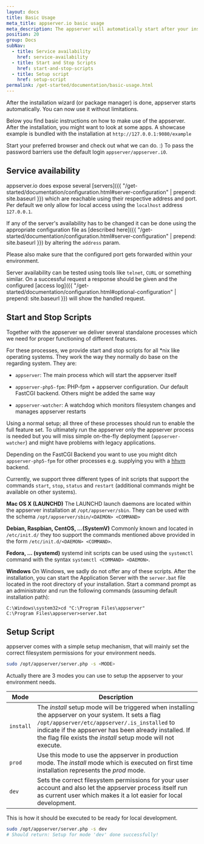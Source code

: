 ```yaml
---
layout: docs
title: Basic Usage
meta_title: appserver.io basic usage
meta_description: The appserver will automatically start after your installation wizard finishes the setup. You can use it without limitations from now on.
position: 20
group: Docs
subNav:
  - title: Service availability
    href: service-availability
  - title: Start and Stop Scripts
    href: start-and-stop-scripts
  - title: Setup script
    href: setup-script
permalink: /get-started/documentation/basic-usage.html
---
```


After the installation wizard (or package manager) is done, appserver starts automatically. You can now use it without limitations.

Below you find basic instructions on how to make use of the appserver. After the installation, you might want to look at some apps. A showcase example is bundled with the installation at `http://127.0.0.1:9080/example`

Start your preferred browser and check out what we can do. :) To pass the password barriers use
the default login `appserver/appserver.i0`.

## Service availability

appserver.io does expose several [servers]({{ "/get-started/documentation/configuration.html#server-configuration" | prepend: site.baseurl }}) which are reachable using their respective address and port.
Per default we only allow for local access using the `localhost` address `127.0.0.1`.

If any of the server's availability has to be changed it can be done using the appropriate configuration file as [described here]({{ "/get-started/documentation/configuration.html#server-configuration" | prepend: site.baseurl }}) by altering the `address` param.

Please also make sure that the configured port gets forwarded within your environment.

Server availability can be tested using tools like `telnet`, `CURL` or something similar.
On a successful request a response should be given and the configured [access log]({{ "/get-started/documentation/configuration.html#optional-configuration" | prepend: site.baseurl }}) will show the handled request.

## Start and Stop Scripts

Together with the appserver we deliver several standalone processes which we need for proper 
functioning of different features.

For these processes, we provide start and stop scripts for all *nix like operating systems.
They work the way they normally do base on the regarding system. They are:

* `appserver`: The main process which will start the appserver itself

* `appserver-php5-fpm`: PHP-fpm + appserver configuration. Our default FastCGI backend. Others might
  be added the same way

* `appserver-watcher`: A watchdog which monitors filesystem changes and manages appserver restarts

Using a normal setup; all three of these processes should run to enable the full feature set. To 
ultimately run the appserver only the appserver process is needed but you will miss simple on-the-fly 
deployment (`appserver-watcher`) and might have problems with legacy applications.

Depending on the FastCGI Backend you want to use you might ditch `appserver-php5-fpm` for other 
processes e.g. supplying you with a [hhvm](http://hhvm.com/) backend.

Currently, we support three different types of init scripts that support the commands `start`, `stop`,
`status` and `restart` (additional commands might be available on other systems).

**Mac OS X (LAUNCHD)**
The LAUNCHD launch daemons are located within the appserver installation at `/opt/appserver/sbin`.
They can be used with the schema `/opt/appserver/sbin/<DAEMON> <COMMAND>`

**Debian, Raspbian, CentOS, ...(SystemV)**
Commonly known and located in `/etc/init.d/` they too support the commands mentioned above provided 
in the form `/etc/init.d/<DAEMON> <COMMAND>`.

**Fedora, ... (systemd)**
systemd init scripts can be used using the `systemctl` command with the syntax `systemctl <COMMAND> <DAEMON>`.

**Windows**
On Windows, we sadly do not offer any of these scripts. After the installation, you can start the 
Application Server with the ``server.bat`` file located in the root directory of your installation.
Start a command prompt as an administrator and run the following commands
(assuming default installation path):

```
C:\Windows\system32>cd "C:\Program Files\appserver"
C:\Program Files\appserver>server.bat
```

## Setup Script

appserver comes with a simple setup mechanism, that will mainly set the correct filesystem permissions for your environment needs.

```bash
sudo /opt/appserver/server.php -s <MODE>
```

Actually there are 3 modes you can use to setup the appserver to your environment needs.

| Mode      | Description |
| ----------| ----------- |
| `install` | The *install* setup mode will be triggered when installing the appserver on your system. It sets a flag `/opt/appserver/etc/appserver/.is_installed` to indicate if the appserver has been already installed. If the flag file exists the *install* setup mode will not execute. |
| `prod`    | Use this mode to use the appserver in production mode. The *install* mode which is executed on first time installation represents the *prod* mode. |
| `dev`     | Sets the correct filesystem permissions for your user account and also let the appserver process itself run as current user which makes it a lot easier for local development. |

This is how it should be executed to be ready for local development.

```bash
sudo /opt/appserver/server.php -s dev
# Should return: Setup for mode 'dev' done successfully!
```
